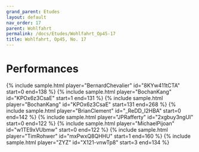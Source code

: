 ```yaml
---
grand_parent: Etudes
layout: default
nav_order: 17
parent: Wohlfahrt
permalink: /docs/Etudes/Wohlfahrt_Op45-17
title: Wohlfahrt, Op45, No. 17
---
```

# Performances
<div class="sample-container">
    {% include sample.html player="BernardChevalier" id="8KYw411tCTA" start=0 end=138 %}
    {% include sample.html player="BochanKang" id="KPOx6z3CsaE" start=1 end=131 %}
    {% include sample.html player="BochanKang" id="KPOx6z3CsaE" start=131 end=268 %}
    {% include sample.html player="BrianClement" id="_ReDD_I2HBA" start=0 end=142 %}
    {% include sample.html player="JPRafferty" id="2xgbuy3ngUI" start=0 end=122 %}
    {% include sample.html player="MichaelPijoan" id="w1TE9xVUbmw" start=0 end=122 %}
    {% include sample.html player="TimRohwer" id="mxPwxQ8QHHU" start=1 end=160 %}
    {% include sample.html player="ZYZ" id="X121-vnwTp8" start=3 end=134 %}
</div>